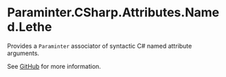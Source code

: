 # Paraminter.CSharp.Attributes.Named.Lethe

Provides a `Paraminter` associator of syntactic C# named attribute arguments.

See [GitHub](https://github.com/Paraminter/Paraminter.CSharp.Attributes.Named.Lethe) for more information.